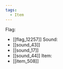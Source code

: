 ```yaml
---
tags:
  - Item
---
```

Flag:
- [[flag_12257]]
Sound:
- [[sound_43]]
- [[sound_17]]
- [[sound_44]]
Item:
- [[item_508]]
